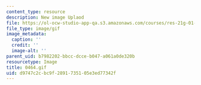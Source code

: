 ```yaml
---
content_type: resource
description: New image Uplaod
file: https://ol-ocw-studio-app-qa.s3.amazonaws.com/courses/res-21g-01-kana-spring-2010/d9747c2cbc9f2891735105e3ed77342f_0464.gif
file_type: image/gif
image_metadata:
  caption: ''
  credit: ''
  image-alt: ''
parent_uid: b7982202-bbcc-dcce-b047-a061a0de320b
resourcetype: Image
title: 0464.gif
uid: d9747c2c-bc9f-2891-7351-05e3ed77342f
---
```

